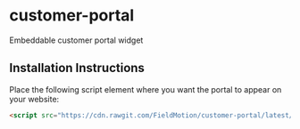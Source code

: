 # customer-portal
Embeddable customer portal widget

## Installation Instructions

Place the following script element where you want the portal to appear on your website:

```html
<script src="https://cdn.rawgit.com/FieldMotion/customer-portal/latest/portal.js" id=fm-customer-portal"></script>
```



